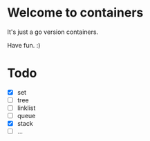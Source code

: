 # Welcome to containers

It's just a go version containers.

Have fun.
:)

# Todo

- [x] set
- [ ] tree
- [ ] linklist
- [ ] queue
- [x] stack
- [ ] ...